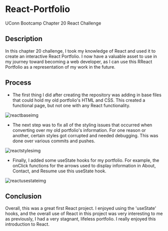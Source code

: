 # React-Portfolio
UConn Bootcamp Chapter 20 React Challenge


## Description
In this chapter 20 challenge, I took my knowledge of React and used it to create an interactive React Portfolio.  I now have a valuable asset to use in my journey toward becoming a web developer, as I can use this RReact Portfolio as a representation of my work in the future.


## Process
* The first thing I did after creating the repository was adding in base files that could hold my old portfolio's HTML and CSS. This created a functional page, but not one with any React functionality. 

![reactbaseimg](https://github.com/DaelenWall/React-Portfolio/assets/122398507/9c989fb0-ac91-41bc-9d10-e3768cc0ff2e)


* The next step was to fix all of the styling issues that occurred when converting over my old portfolio's information.  For one reason or another, certain styles got corrupted and needed debugging.  This was done over various commits and pushes.

![reactstylesimg](https://github.com/DaelenWall/React-Portfolio/assets/122398507/d2622937-b1e6-4cfc-86c4-f3590c75da50)


* Finally, I added some useState hooks for my portfolio.  For example, the onClick functions for the arrows used to display information in About, Contact, and Resume use this useState hook.

![reactusestateimg](https://github.com/DaelenWall/React-Portfolio/assets/122398507/f9785632-0461-414e-bd7e-f031d76e290e)


## Conclusion
Overall, this was a great first React project.  I enjoyed using the 'useState' hooks, and the overall use of React in this project was very interesting to me as previously, I had a very stagnant, lifeless portfolio.  I really enjoyed this introduction to React.
